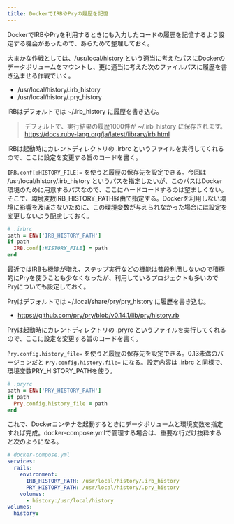 ```yaml
---
title: DockerでIRBやPryの履歴を記憶
---
```


DockerでIRBやPryを利用するときにも入力したコードの履歴を記憶するよう設定する機会があったので、あらためて整理しておく。

大まかな作戦としては、/usr/local/history という適当に考えたパスにDockerのデータボリュームをマウントし、更に適当に考えた次のファイルパスに履歴を書き込ませる作戦でいく。

- /usr/local/history/.irb_history
- /usr/local/history/.pry_history

IRBはデフォルトでは ~/.irb_history に履歴を書き込む。

> デフォルトで、実行結果の履歴1000件が ~/.irb_history に保存されます。
> <https://docs.ruby-lang.org/ja/latest/library/irb.html>

IRBは起動時にカレントディレクトリの .irbrc というファイルを実行してくれるので、ここに設定を変更する旨のコードを書く。

`IRB.conf[:HISTORY_FILE]=` を使うと履歴の保存先を設定できる。今回は /usr/local/history/.irb_history というパスを指定したいが、このパスはDocker環境のために用意するパスなので、ここにハードコードするのは望ましくない。そこで、環境変数IRB_HISTORY_PATH経由で指定する。Dockerを利用しない環境に影響を及ぼさないために、この環境変数が与えられなかった場合には設定を変更しないよう配慮しておく。

```ruby
# .irbrc
path = ENV['IRB_HISTORY_PATH']
if path
  IRB.conf[:HISTORY_FILE] = path
end
```

最近ではIRBも機能が増え、ステップ実行などの機能は普段利用しないので積極的にPryを使うことも少なくなったが、利用しているプロジェクトも多いのでPryについても設定しておく。

Pryはデフォルトでは ~/.local/share/pry/pry_history に履歴を書き込む。

- <https://github.com/pry/pry/blob/v0.14.1/lib/pry/history.rb>

Pryは起動時にカレントディレクトリの .pryrc というファイルを実行してくれるので、ここに設定を変更する旨のコードを書く。

`Pry.config.history_file=` を使うと履歴の保存先を設定できる。0.13未満のバージョンだと `Pry.config.history.file=` になる。設定内容は .irbrc と同様で、環境変数PRY_HISTORY_PATHを使う。

```ruby
# .pryrc
path = ENV['PRY_HISTORY_PATH']
if path
  Pry.config.history_file = path
end
```

これで、Dockerコンテナを起動するときにデータボリュームと環境変数を指定すれば完成。docker-compose.ymlで管理する場合は、重要な行だけ抜粋すると次のようになる。

```yaml
# docker-compose.yml
services:
  rails:
    environment:
      IRB_HISTORY_PATH: /usr/local/history/.irb_history
      PRY_HISTORY_PATH: /usr/local/history/.pry_history
    volumes:
      - history:/usr/local/history
volumes:
  history:
```
